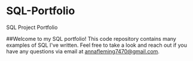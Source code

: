 # SQL-Portfolio
SQL Project Portfolio

##Welcome to my SQL portfolio! This code repository contains many examples of SQL I've written. Feel free to take a look and reach out if you have any questions via email at annafleming7470@gmail.com.
